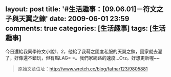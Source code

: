 layout: post
title: '#生活趣事：[09.06.01]－符文之子與天翼之鍊'
date: 2009-06-01 23:59
comments: true
categories: [生活趣事]
tags: [生活趣事]
---
今日還給我同學符文小說1、2，他給了我萌之國度私服的天翼之鍊，回家就去灌了，好像還不錯玩，但有點LAG= =。我們家網路的速度...Orz。好想更新喔~~

> 原始文章位址：http://www.wretch.cc/blog/fafnar123/9805881